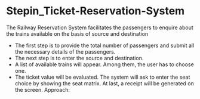 # Stepin_Ticket-Reservation-System
The Railway Reservation System facilitates the passengers to enquire about the trains available on the basis of source and destination

- The first step is to provide the total number of passengers and submit all the necessary details of the passengers.
- The next step is to enter the source and destination.
- A list of available trains will appear. Among them, the user has to choose one.
- The ticket value will be evaluated. The system will ask to enter the seat choice by showing the seat matrix. At last, a receipt will be generated on the screen.
Approach:
